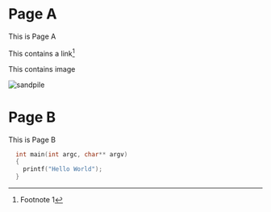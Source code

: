 # Page A

This is Page A

This contains a link[^1]

This contains image  

![sandpile](./docs/1024x1024.jpg)

[^1]: Footnote 1

# Page B

This is Page B

```c
  int main(int argc, char** argv)
  {
    printf("Hello World");
  }
```
